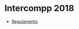 # Intercompp 2018

- [Regulamento](https://drive.google.com/file/d/1e5jqUgBX2FXIlul5z-5pjP2uNF3r1vvT/view)
